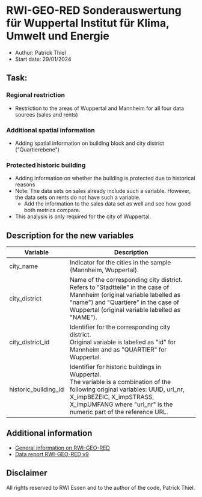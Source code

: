 # RWI-GEO-RED Sonderauswertung für Wuppertal Institut für Klima, Umwelt und Energie

- Author: Patrick Thiel
- Start date: 29/01/2024

## Task:

### Regional restriction
- Restriction to the areas of Wuppertal and Mannheim for all four data sources (sales and rents)

### Additional spatial information
- Adding spatial information on building block and city district ("Quartierebene")

### Protected historic building
- Adding information on whether the building is protected due to historical reasons
- Note: The data sets on sales already include such a variable. However, the data sets on rents do not have such a variable.
    - Add the information to the sales data set as well and see how good both metrics compare.
- This analysis is only required for the city of Wuppertal.

## Description for the new variables

| Variable  | Description                         |
| --------- | ----------------------------------- |
| city_name | Indicator for the cities in the sample (Mannheim, Wuppertal). |
| city_district | Name of the corresponding city district.<br>Refers to "Stadtteile" in the case of Mannheim (original variable labelled as "name") and "Quartiere" in the case of Wuppertal (original variable labelled as "NAME"). |
| city_district_id | Identifier for the corresponding city district.<br>Original variable is labelled as "id" for Mannheim and as "QUARTIER" for Wuppertal. |
| historic_building_id | Identifier for historic buildings in Wuppertal.<br>The variable is a combination of the following original variables: UUID, url_nr, X_impBEZEIC, X_impSTRASS, X_impUMFANG where "url_nr" is the numeric part of the reference URL. |

## Additional information

- [General information on RWI-GEO-RED](https://www.rwi-essen.de/forschung-beratung/weitere/forschungsdatenzentrum-ruhr/datenangebot/rwi-geo-red-real-estate-data)
- [Data report RWI-GEO-RED v9](https://www.rwi-essen.de/fileadmin/user_upload/RWI/FDZ/Datenbeschreibung-REDv9.pdf)

<!--
## DOI

Placeholder:
[![DOI:<your number>](http://img.shields.io/badge/DOI-<your number>-048BC0.svg)](<doi link>)

-->

## Disclaimer

All rights reserved to RWI Essen and to the author of the code, Patrick Thiel.
